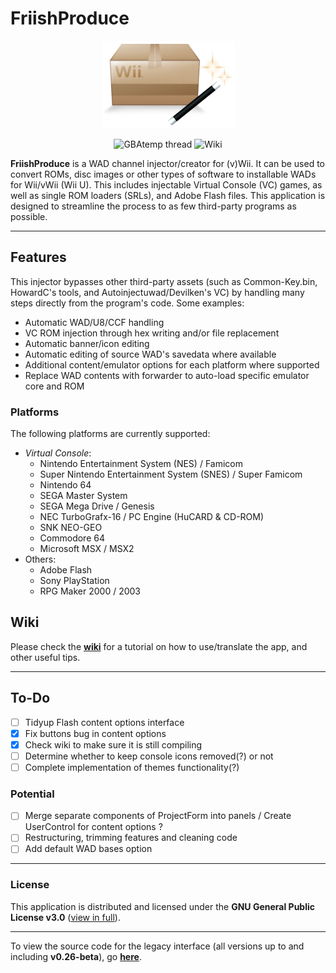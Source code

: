 # FriishProduce
<div align=center><a href=""><img src="https://github.com/CatmanFan/FriishProduce/blob/main/images/icon.png" /></a>

![GBAtemp thread](https://img.shields.io/badge/GBAtemp-thread-blue?link=https%3A%2F%2Fgbatemp.net%2Fthreads%2Ffriishproduce-multiplatform-wad-injector.632028%2F)
 ![Wiki](https://img.shields.io/badge/wiki-white?link=https%3A%2F%2Fcatmanfan.github.io%2FFriishProduce%2F)
</div>

**FriishProduce** is a WAD channel injector/creator for (v)Wii. It can be used to convert ROMs, disc images or other types of software to installable WADs for Wii/vWii (Wii U). This includes injectable Virtual Console (VC) games, as well as single ROM loaders (SRLs), and Adobe Flash files.
This application is designed to streamline the process to as few third-party programs as possible.

---

## Features
This injector bypasses other third-party assets (such as Common-Key.bin, HowardC's tools, and Autoinjectuwad/Devilken's VC) by handling many steps directly from the program's code. Some examples:
* Automatic WAD/U8/CCF handling
* VC ROM injection through hex writing and/or file replacement
* Automatic banner/icon editing
* Automatic editing of source WAD's savedata where available
* Additional content/emulator options for each platform where supported
* Replace WAD contents with forwarder to auto-load specific emulator core and ROM

### Platforms
The following platforms are currently supported:

* *Virtual Console*:
  * Nintendo Entertainment System (NES) / Famicom
  * Super Nintendo Entertainment System (SNES) / Super Famicom
  * Nintendo 64
  * SEGA Master System
  * SEGA Mega Drive / Genesis
  * NEC TurboGrafx-16 / PC Engine (HuCARD & CD-ROM)
  * SNK NEO-GEO
  * Commodore 64
  * Microsoft MSX / MSX2
* Others:
  * Adobe Flash
  * Sony PlayStation
  * RPG Maker 2000 / 2003

## Wiki
Please check the **[wiki](https://catmanfan.github.io/FriishProduce/)** for a tutorial on how to use/translate the app, and other useful tips.

---

## To-Do
- [ ] Tidyup Flash content options interface
- [X] Fix buttons bug in content options
- [X] Check wiki to make sure it is still compiling
- [ ] Determine whether to keep console icons removed(?) or not
- [ ] Complete implementation of themes functionality(?)

### Potential
- [ ] Merge separate components of ProjectForm into panels / Create UserControl for content options ?
- [ ] Restructuring, trimming features and cleaning code
- [ ] Add default WAD bases option

---

### License
This application is distributed and licensed under the **GNU General Public License v3.0** ([view in full](https://github.com/CatmanFan/FriishProduce/blob/main/LICENSE)).

---

To view the source code for the legacy interface (all versions up to and including **v0.26-beta**), go **[here](https://github.com/CatmanFan/FriishProduce-Legacy)**.